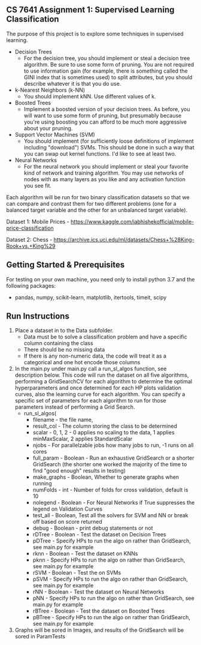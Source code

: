 ## CS 7641 Assignment 1: Supervised Learning Classification
The purpose of this project is to explore some techniques in supervised learning.
 
 * Decision Trees
     * For the decision tree, you should implement or steal a decision tree algorithm. Be sure to use some form of pruning. You are not required to use information gain (for example, there is something called the GINI index that is sometimes used) to split attributes, but you should describe whatever it is that you do use.
 * k-Nearest Neighbors (k-NN)
     * You should implement kNN. Use different values of k.  
 * Boosted Trees
     * Implement a boosted version of your decision trees. As before, you will want to use some form of pruning, but presumably because you're using boosting you can afford to be much more aggressive about your pruning.
 * Support Vector Machines (SVM)
     * You should implement (for sufficiently loose definitions of implement including "download") SVMs. This should be done in such a way that you can swap out kernel functions. I'd like to see at least two.
 * Neural Networks
     * For the neural network you should implement or steal your favorite kind of network and training algorithm. You may use networks of nodes with as many layers as you like and any activation function you see fit. 
    
Each algorithm will be run for two binary classification datasets so that we can compare and contrast them for two different problems (one for a balanced target variable and the other for an unbalanced target variable).

Dataset 1:  Mobile Prices - https://www.kaggle.com/iabhishekofficial/mobile-price-classification

Dataset 2: Chess - https://archive.ics.uci.edu/ml/datasets/Chess+%28King-Rook+vs.+King%29


## Getting Started & Prerequisites
For testing on your own machine, you need only to install python 3.7 and the following packages:
- pandas, numpy, scikit-learn, matplotlib, itertools, timeit, scipy

## Run Instructions

1. Place a dataset in to the Data subfolder.
   * Data must be to solve a classification problem and have a specific column containing the class
   * There should be no missing data
   * If there is any non-numeric data, the code will treat it as a categorical and one hot encode those columns
2. In the main.py under main.py call a run_sl_algos function, see description below. This code will run the dataset on all five algorithms, performing a GridSearchCV for each algorithm to determine the optimal hyperparameters and once determined for each HP plots validation curves, also the learning curve for each algorithm. You can specify a specific set of parameters for each algorithm to run for those parameters instead of performing a Grid Search.    
    * run_sl_algos(
      * filename - the file name,
      * result_col - The column storing the class to be determined
      * scalar - 0, 1, 2 - 0 applies no scaling to the data, 1 applies minMaxScalar, 2 applies StandardScalar
      * njobs - For parallelzable jobs how many jobs to run, -1 runs on all cores
      * full_param - Boolean - Run an exhaustive GridSearch or a shorter GridSearch (the shorter one worked the majority of the time to find "good enough" results in testing)
      * make_graphs - Boolean, Whether to generate graphs when running
      * numFolds - int - Number of folds for cross validation, default is 10
      * nolegend - Boolean - For Neural Networks if True suppresses the legend on Validation Curves   
      * test_all - Boolean, Test all the solvers for SVM and NN or break off based on score returned
      * debug - Boolean - print debug statements or not
      * rDTree - Boolean - Test the dataset on Decision Trees
      * pDTree - Specify HPs to run the algo on rather than GridSearch, see main.py for example
      * rknn - Boolean - Test the dataset on KNNs
      * pknn - Specify HPs to run the algo on rather than GridSearch, see main.py for example
      * rSVM - Boolean - Test the on SVMs 
      * pSVM - Specify HPs to run the algo on rather than GridSearch, see main.py for example
      * rNN - Boolean - Test the dataset on Neural Networks
      * pNN - Specify HPs to run the algo on rather than GridSearch, see main.py for example
      * rBTree - Boolean - Test the dataset on Boosted Trees
      * pBTree - Specify HPs to run the algo on rather than GridSearch, see main.py for example
3. Graphs will be sored in Images, and results of the GridSearch will be sored in ParamTests 